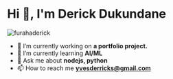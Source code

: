 <h1 align="left">Hi 👋, I'm Derick Dukundane</h1>
<p align="left"> <img src="https://komarev.com/ghpvc/?username=furahaderick&label=Profile%20views&color=0e75b6&style=flat" alt="furahaderick" /> </p>

- 🔭 I’m currently working on **a portfolio project.**
- 🌱 I’m currently learning **AI/ML**
- 💬 Ask me about **nodejs, python**
- 📫 How to reach me **yvesderricks@gmail.com**

<!-- <h3 align="left">Connect with me:</h3>
<p align="left">
</p> -->

<!-- <h3 align="left">Support:</h3>
<p><a href="https://www.buymeacoffee.com/furahaderick"> <img align="left" src="https://cdn.buymeacoffee.com/buttons/v2/default-yellow.png" height="50" width="210" alt="furahaderick" /></a></p><br><br> -->
